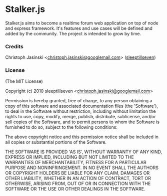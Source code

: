Stalker.js
==========

Stalker.js aims to become a realtime forum web application on top of node and express framework. It's features and use cases will be defined and added by the community. The project is intended to grow by time.

### Credits

Christoph Jasinski &lt;christoph.jasinski@googlemail.com&gt; ([sleeptillseven](http://github.com/SleepTillSeven))

### License 

(The MIT License)

Copyright (c) 2010 sleeptillseven &lt;christoph.jasinski@googlemail.com&gt;

Permission is hereby granted, free of charge, to any person obtaining
a copy of this software and associated documentation files (the
'Software'), to deal in the Software without restriction, including
without limitation the rights to use, copy, modify, merge, publish,
distribute, sublicense, and/or sell copies of the Software, and to
permit persons to whom the Software is furnished to do so, subject to
the following conditions:

The above copyright notice and this permission notice shall be
included in all copies or substantial portions of the Software.

THE SOFTWARE IS PROVIDED 'AS IS', WITHOUT WARRANTY OF ANY KIND,
EXPRESS OR IMPLIED, INCLUDING BUT NOT LIMITED TO THE WARRANTIES OF
MERCHANTABILITY, FITNESS FOR A PARTICULAR PURPOSE AND NONINFRINGEMENT.
IN NO EVENT SHALL THE AUTHORS OR COPYRIGHT HOLDERS BE LIABLE FOR ANY
CLAIM, DAMAGES OR OTHER LIABILITY, WHETHER IN AN ACTION OF CONTRACT,
TORT OR OTHERWISE, ARISING FROM, OUT OF OR IN CONNECTION WITH THE
SOFTWARE OR THE USE OR OTHER DEALINGS IN THE SOFTWARE.
